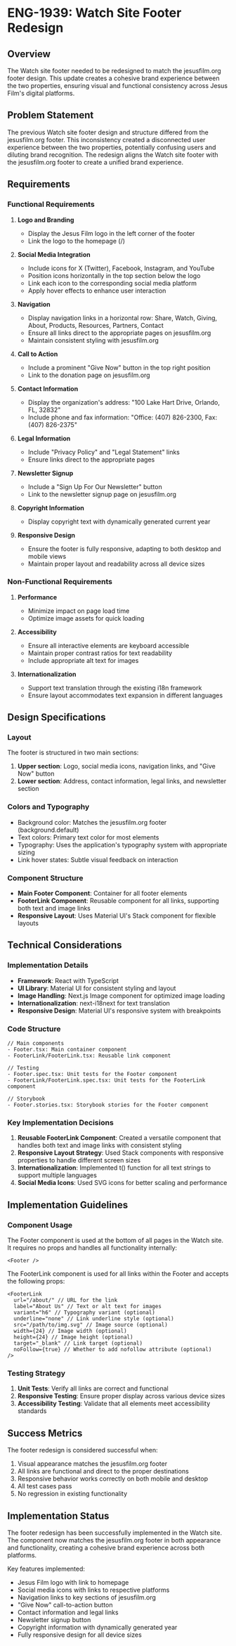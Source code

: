 # ENG-1939: Watch Site Footer Redesign

## Overview

The Watch site footer needed to be redesigned to match the jesusfilm.org footer design. This update creates a cohesive brand experience between the two properties, ensuring visual and functional consistency across Jesus Film's digital platforms.

## Problem Statement

The previous Watch site footer design and structure differed from the jesusfilm.org footer. This inconsistency created a disconnected user experience between the two properties, potentially confusing users and diluting brand recognition. The redesign aligns the Watch site footer with the jesusfilm.org footer to create a unified brand experience.

## Requirements

### Functional Requirements

1. **Logo and Branding**
   - Display the Jesus Film logo in the left corner of the footer
   - Link the logo to the homepage (/)

2. **Social Media Integration**
   - Include icons for X (Twitter), Facebook, Instagram, and YouTube
   - Position icons horizontally in the top section below the logo
   - Link each icon to the corresponding social media platform
   - Apply hover effects to enhance user interaction

3. **Navigation**
   - Display navigation links in a horizontal row: Share, Watch, Giving, About, Products, Resources, Partners, Contact
   - Ensure all links direct to the appropriate pages on jesusfilm.org
   - Maintain consistent styling with jesusfilm.org

4. **Call to Action**
   - Include a prominent "Give Now" button in the top right position
   - Link to the donation page on jesusfilm.org

5. **Contact Information**
   - Display the organization's address: "100 Lake Hart Drive, Orlando, FL, 32832"
   - Include phone and fax information: "Office: (407) 826-2300, Fax: (407) 826-2375"

6. **Legal Information**
   - Include "Privacy Policy" and "Legal Statement" links
   - Ensure links direct to the appropriate pages

7. **Newsletter Signup**
   - Include a "Sign Up For Our Newsletter" button
   - Link to the newsletter signup page on jesusfilm.org

8. **Copyright Information**
   - Display copyright text with dynamically generated current year

9. **Responsive Design**
   - Ensure the footer is fully responsive, adapting to both desktop and mobile views
   - Maintain proper layout and readability across all device sizes

### Non-Functional Requirements

1. **Performance**
   - Minimize impact on page load time
   - Optimize image assets for quick loading

2. **Accessibility**
   - Ensure all interactive elements are keyboard accessible
   - Maintain proper contrast ratios for text readability
   - Include appropriate alt text for images

3. **Internationalization**
   - Support text translation through the existing i18n framework
   - Ensure layout accommodates text expansion in different languages

## Design Specifications

### Layout

The footer is structured in two main sections:

1. **Upper section**: Logo, social media icons, navigation links, and "Give Now" button
2. **Lower section**: Address, contact information, legal links, and newsletter section

### Colors and Typography

- Background color: Matches the jesusfilm.org footer (background.default)
- Text colors: Primary text color for most elements
- Typography: Uses the application's typography system with appropriate sizing
- Link hover states: Subtle visual feedback on interaction

### Component Structure

- **Main Footer Component**: Container for all footer elements
- **FooterLink Component**: Reusable component for all links, supporting both text and image links
- **Responsive Layout**: Uses Material UI's Stack component for flexible layouts

## Technical Considerations

### Implementation Details

- **Framework**: React with TypeScript
- **UI Library**: Material UI for consistent styling and layout
- **Image Handling**: Next.js Image component for optimized image loading
- **Internationalization**: next-i18next for text translation
- **Responsive Design**: Material UI's responsive system with breakpoints

### Code Structure

```tsx
// Main components
- Footer.tsx: Main container component
- FooterLink/FooterLink.tsx: Reusable link component

// Testing
- Footer.spec.tsx: Unit tests for the Footer component
- FooterLink/FooterLink.spec.tsx: Unit tests for the FooterLink component

// Storybook
- Footer.stories.tsx: Storybook stories for the Footer component
```

### Key Implementation Decisions

1. **Reusable FooterLink Component**: Created a versatile component that handles both text and image links with consistent styling
2. **Responsive Layout Strategy**: Used Stack components with responsive properties to handle different screen sizes
3. **Internationalization**: Implemented t() function for all text strings to support multiple languages
4. **Social Media Icons**: Used SVG icons for better scaling and performance

## Implementation Guidelines

### Component Usage

The Footer component is used at the bottom of all pages in the Watch site. It requires no props and handles all functionality internally:

```tsx
<Footer />
```

The FooterLink component is used for all links within the Footer and accepts the following props:

```tsx
<FooterLink
  url="/about/" // URL for the link
  label="About Us" // Text or alt text for images
  variant="h6" // Typography variant (optional)
  underline="none" // Link underline style (optional)
  src="/path/to/img.svg" // Image source (optional)
  width={24} // Image width (optional)
  height={24} // Image height (optional)
  target="_blank" // Link target (optional)
  noFollow={true} // Whether to add nofollow attribute (optional)
/>
```

### Testing Strategy

1. **Unit Tests**: Verify all links are correct and functional
2. **Responsive Testing**: Ensure proper display across various device sizes
3. **Accessibility Testing**: Validate that all elements meet accessibility standards

## Success Metrics

The footer redesign is considered successful when:

1. Visual appearance matches the jesusfilm.org footer
2. All links are functional and direct to the proper destinations
3. Responsive behavior works correctly on both mobile and desktop
4. All test cases pass
5. No regression in existing functionality

## Implementation Status

The footer redesign has been successfully implemented in the Watch site. The component now matches the jesusfilm.org footer in both appearance and functionality, creating a cohesive brand experience across both platforms.

Key features implemented:

- Jesus Film logo with link to homepage
- Social media icons with links to respective platforms
- Navigation links to key sections of jesusfilm.org
- "Give Now" call-to-action button
- Contact information and legal links
- Newsletter signup button
- Copyright information with dynamically generated year
- Fully responsive design for all device sizes
